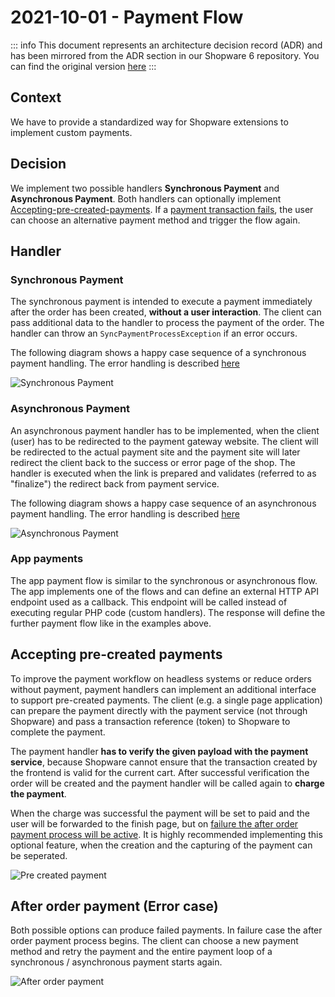 # 2021-10-01 - Payment Flow

::: info
This document represents an architecture decision record (ADR) and has been mirrored from the ADR section in our Shopware 6 repository.
You can find the original version [here](https://github.com/shopware/platform/blob/trunk/adr/checkout/2021-10-01-payment-flow)
:::

## Context

We have to provide a standardized way for Shopware extensions to implement custom payments.

## Decision

We implement two possible handlers **Synchronous Payment** and **Asynchronous Payment**. Both handlers can optionally implement [Accepting-pre-created-payments](#accepting-pre-created-payments). If a [payment transaction fails](#after-order-payment-error-case), the user can choose an alternative payment method and trigger the flow again.

## Handler

### Synchronous Payment

The synchronous payment is intended to execute a payment immediately after the order has been created, **without a user interaction**. The client can pass additional data to the handler to process the payment of the order. The handler can throw an `SyncPaymentProcessException` if an error occurs.

The following diagram shows a happy case sequence of a synchronous payment handling. The error handling is described [here](#after-order-payment-error-case) 

![Synchronous Payment](../../../../.gitbook/assets/adr/payment-flow/synchronous-payment.png)

### Asynchronous Payment

An asynchronous payment handler has to be implemented, when the client (user) has to be redirected to the payment gateway website. The client will be redirected to the actual payment site and the payment site will later redirect the client back to the success or error page of the shop. The handler is executed when the link is prepared and validates (referred to as "finalize") the redirect back from payment service.

The following diagram shows a happy case sequence of an asynchronous payment handling. The error handling is described [here](#after-order-payment-error-case) 

![Asynchronous Payment](../../../../.gitbook/assets/adr/payment-flow/asynchronous-payment.png)

### App payments

The app payment flow is similar to the synchronous or asynchronous flow. The app implements one of the flows and can define an external HTTP API endpoint used as a callback. This endpoint will be called instead of executing regular PHP code (custom handlers). The response will define the further payment flow like in the examples above.

## Accepting pre-created payments

To improve the payment workflow on headless systems or reduce orders without payment, payment handlers can implement an additional interface to support pre-created payments. The client (e.g. a single page application) can prepare the payment directly with the payment service (not through Shopware) and pass a transaction reference (token) to Shopware to complete the payment.

The payment handler **has to verify the given payload with the payment service**, because Shopware cannot ensure that the transaction created by the frontend is valid for the current cart. After successful verification the order will be created and the payment handler will be called again to **charge the payment**.

When the charge was successful the payment will be set to paid and the user will be forwarded to the finish page, but on [failure the after order payment process will be active](#after-order-payment-error-case). It is highly recommended implementing this optional feature, when the creation and the capturing of the payment can be seperated.

![Pre created payment](../../../../.gitbook/assets/adr/payment-flow/pre-created-payment.png)

## After order payment (Error case)

Both possible options can produce failed payments. In failure case the after order payment process begins. The client can choose a new payment method and retry the payment and the entire payment loop of a synchronous / asynchronous payment starts again.

![After order payment](../../../../.gitbook/assets/adr/payment-flow/after-order-payment.svg)

